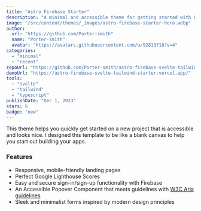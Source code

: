 ```yaml
---
title: "Astro Firebase Starter"
description: "A minimal and accessible theme for getting started with Firebase, Tailwind, and Svelte."
image: "/src/content/themes/_images/astro-firebase-starter-hero.webp"
author:
  url: "https://github.com/Porter-smith"
  name: "Porter-smith"
  avatar: "https://avatars.githubusercontent.com/u/92813718?v=4"
categories:
  - "minimal"
  - "recent"
repoUrl: "https://github.com/Porter-smith/astro-firebase-svelte-tailwind-starter"
demoUrl: "https://astro-firebase-svelte-tailwind-starter.vercel.app/"
tools:
  - "svelte"
  - "tailwind"
  - "typescript"
publishDate: "Dec 1, 2023"
stars: 6
badge: "new"
---
```


<p>
  This theme helps you quickly get started on a new project that is accessible and looks nice. I designed
  this template to be like a blank canvas to help you start out building your apps.
</p>
<h3>Features</h3>
<ul>
  <li>Responsive, mobile-friendly landing pages</li>
  <li>Perfect Google Lighthouse Scores</li>
  <li>Easy and secure sign-in/sign-up functionality with Firebase</li>
  <li>
    An Accessible Popover Component that meets guidelines with
    <a href="https://www.w3.org/WAI/ARIA/apg/">W3C Aria guidelines</a>
  </li>
  <li>Sleek and minimalist forms inspired by modern design principles</li>
</ul>
